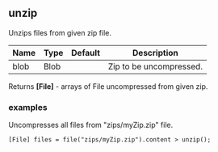 ## unzip

Unzips files from given zip file.

| Name | Type | Default | Description             |
|------|------|---------|-------------------------|
| blob | Blob |         | Zip to be uncompressed. |

Returns __[File]__ - arrays of File uncompressed from given zip.

### examples
Uncompresses all files from "zips/myZip.zip" file.

```
[File] files = file("zips/myZip.zip").content > unzip();
```

